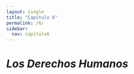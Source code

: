 ```yaml
---
layout: single
title: "Capítulo 6"
permalink: /6/
sidebar:
  nav: capitulo6
---
```


# _Los Derechos Humanos_
<!---
%


## El chiste:

_Cuando mi abuela tenía 60 años el médico le recomendó que anduviera 5 kilómetros diarios. Ahora tiene 65 y no sabemos dónde está..._


## El trabalenguas:

_Cuando cuentes cuentos,   
cuenta cuántos cuentos cuentas,   
porque si no cuentas cuántos cuentos cuentas,   
nunca sabrás cuántos cuentos cuentas tú._    


## El refrán:

_Tras la tempestad viene la calma._


## La frase hecha (idiom):

_Ser uña y carne. (To be bosom buddies)_
